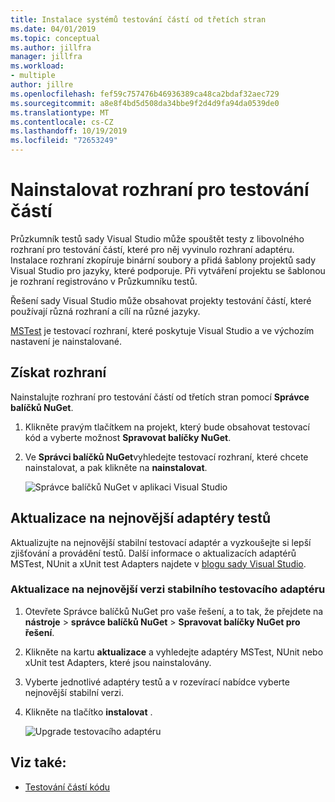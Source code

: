 ```yaml
---
title: Instalace systémů testování částí od třetích stran
ms.date: 04/01/2019
ms.topic: conceptual
ms.author: jillfra
manager: jillfra
ms.workload:
- multiple
author: jillre
ms.openlocfilehash: fef59c757476b46936389ca48ca2bdaf32aec729
ms.sourcegitcommit: a8e8f4bd5d508da34bbe9f2d4d9fa94da0539de0
ms.translationtype: MT
ms.contentlocale: cs-CZ
ms.lasthandoff: 10/19/2019
ms.locfileid: "72653249"
---
```

# <a name="install-unit-test-frameworks"></a>Nainstalovat rozhraní pro testování částí

Průzkumník testů sady Visual Studio může spouštět testy z libovolného rozhraní pro testování částí, které pro něj vyvinulo rozhraní adaptéru. Instalace rozhraní zkopíruje binární soubory a přidá šablony projektů sady Visual Studio pro jazyky, které podporuje. Při vytváření projektu se šablonou je rozhraní registrováno v Průzkumníku testů.

Řešení sady Visual Studio může obsahovat projekty testování částí, které používají různá rozhraní a cílí na různé jazyky.

[MSTest](getting-started-with-unit-testing.md) je testovací rozhraní, které poskytuje Visual Studio a ve výchozím nastavení je nainstalované.

## <a name="acquire-frameworks"></a>Získat rozhraní

Nainstalujte rozhraní pro testování částí od třetích stran pomocí **Správce balíčků NuGet**.

1. Klikněte pravým tlačítkem na projekt, který bude obsahovat testovací kód a vyberte možnost **Spravovat balíčky NuGet**.

2. Ve **Správci balíčků NuGet**vyhledejte testovací rozhraní, které chcete nainstalovat, a pak klikněte na **nainstalovat**.

   ![Správce balíčků NuGet v aplikaci Visual Studio](media/vs-2019/nuget-package-manager.png)

## <a name="update-to-the-latest-test-adapters"></a>Aktualizace na nejnovější adaptéry testů

Aktualizujte na nejnovější stabilní testovací adaptér a vyzkoušejte si lepší zjišťování a provádění testů. Další informace o aktualizacích adaptérů MSTest, NUnit a xUnit test Adapters najdete v [blogu sady Visual Studio](https://devblogs.microsoft.com/visualstudio/test-experience-improvements/).

### <a name="to-update-to-the-latest-stable-test-adapter-version"></a>Aktualizace na nejnovější verzi stabilního testovacího adaptéru

1. Otevřete Správce balíčků NuGet pro vaše řešení, a to tak, že přejdete na **nástroje**  > **správce balíčků NuGet**  > **Spravovat balíčky NuGet pro řešení**.

2. Klikněte na kartu **aktualizace** a vyhledejte adaptéry MSTest, NUnit nebo xUnit test Adapters, které jsou nainstalovány.

3. Vyberte jednotlivé adaptéry testů a v rozevírací nabídce vyberte nejnovější stabilní verzi.

4. Klikněte na tlačítko **instalovat** .

   ![Upgrade testovacího adaptéru](media/install-adapter-upgrade.png)

## <a name="see-also"></a>Viz také:

- [Testování částí kódu](../test/unit-test-your-code.md)
